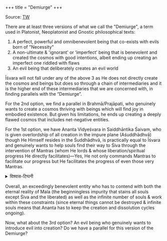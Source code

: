 +++
title = "Demiurge"
+++

Source: [TW](https://x.com/GhorAngirasa/status/1861082210000122148)

There are at least three versions of what we call the "Demiurge", a term used in Platonist, Neoplatonist and Gnostic philosophical texts: 

1. A perfect, powerful and omnibenevolent being that co-exists with evils born of "Necessity" 
2. A non-ultimate & 'ignorant' or ‘imperfect’ being that is benevolent and created the cosmos with good intentions, albeit ending up creating an imperfect one riddled with flaws 
3. An evil being that deliberately creates an evil world 

Īśvara will not fall under any of the above 3 as He does not directly create the cosmos and beings but does so through a chain of intermediaries and it is the higher end of these intermediaries that we are concerned with, in finding parallels with the “Demiurge”.

For the 2nd option, we find a parallel in Brahmā/Prajāpati, who genuinely wants to create a cosmos thriving with beings which will find joy in embodied existence. But given his limitations, he ends up creating a deeply flawed cosmos that includes net-negative entities. 

For the 1st option, we have Ananta Vidyeśvara in Saiddhāntika Śaivam, who is given overlordship of all creation in the impure plane (Aśuddhādhvā) though He Himself resides in the Śuddhādhvā, is practically equal to Īśvara and genuinely wants to help souls find their way to Śiva through the intervention of Mantras (whom He lords & whose liberation/spiritual progress He directly facilitates)—Yes, He not only commands Mantras to facilitate our progress but He facilitates the progress of even those very Mantras. 

<details><summary>विश्वास-टिप्पनी</summary>

Mutatis mutandis in "we have Ananta Vidyeśvara in Saiddhāntika Śaivam"  - applies to viShNu in shrIvaiShNavism.
</details>


Overall, an exceedingly benevolent entity who has to contend with both the eternal reality of Mala (the beginningless impurity that stains all souls except Śiva and the liberated) as well as the infinite number of souls & work within these constraints (since eternal things cannot be destroyed & infinite souls means that Ananta has to keep the creation and dissolution cycles ongoing). 

Now, what about the 3rd option? An evil being who genuinely wants to introduce evil into creation? Do we have a parallel for this version of the Demiurge?
